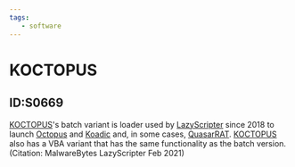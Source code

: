 ```yaml
---
tags:
   - software
---
```

# KOCTOPUS
## ID:S0669
[KOCTOPUS](software/S0669)'s batch variant is loader used by [LazyScripter](groups/G0140) since 2018 to launch [Octopus](software/S0340) and [Koadic](software/S0250) and, in some cases, [QuasarRAT](software/S0262). [KOCTOPUS](software/S0669) also has a VBA variant that has the same functionality as the batch version.(Citation: MalwareBytes LazyScripter Feb 2021)
